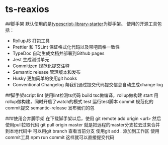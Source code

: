 # ts-reaxios
##脚手架
默认使用的是[typescript-library-starter](https://github.com/alexjoverm/typescript-library-starter)为脚手架。
使用的开源工具包括：
* RollupJS 打包工具
* Prettier 和 TSLint 保证格式化代码以及带吧风格一致性
* TypeDoc 自动生成文档并部署到Github pages
* Jest 生成测试单元
* Commitizen 规范化提交注释
* Semantic release 管理版本和发布
* Husky 更加简单的使用git hooks
* Conventional Changelog 帮我们通过提交代码提交信息自动生成change log

##脚手架script
lint 使用lint检测ts代码
build tsc做编译，rollup做构建
start 用rollup做构建，同时开启了watch的模式
test 运行test脚本
commit 规范化的commit提交
semantic-release 发布我们的包

###使用合并脚手架
在下载脚手架以后，使用 git remote add origin \<url\> 
  然后使用pull拉取代码  git pull origin master 就是把远程的master分支拉去过来合并到本地代码中
  可以用git branch 查看当前分支
  使用git add . 添加到工作区
  使用commit工具 npm run commit 这样就可以直接提交代码
  





